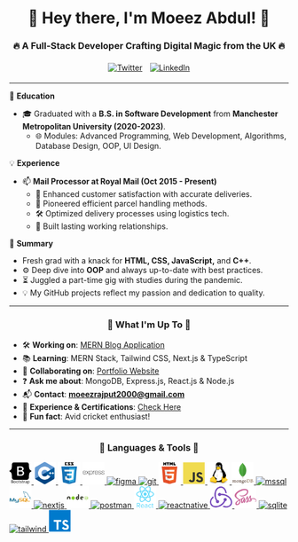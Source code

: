 <div align="center">
    <h1>👋 Hey there, I'm Moeez Abdul! 🚀</h1>
    <h3>🔥 A Full-Stack Developer Crafting Digital Magic from the UK 🔥</h3>
</div>

<div align="center">
    <a href="https://twitter.com/moeezrajput10" target="_blank"><img src="https://raw.githubusercontent.com/rahuldkjain/github-profile-readme-generator/master/src/images/icons/Social/twitter.svg" alt="Twitter" height="40" style="margin: 5px;"></a>
    <a href="https://linkedin.com/in/moeezabdul/" target="_blank"><img src="https://raw.githubusercontent.com/rahuldkjain/github-profile-readme-generator/master/src/images/icons/Social/linked-in-alt.svg" alt="LinkedIn" height="40" style="margin: 5px;"></a>
</div>

---

📘 **Education** 
- 🎓 Graduated with a **B.S. in Software Development** from **Manchester Metropolitan University (2020-2023)**.
  - 🌐 Modules: Advanced Programming, Web Development, Algorithms, Database Design, OOP, UI Design.

💡 **Experience** 
- 📫 **Mail Processor at Royal Mail (Oct 2015 - Present)**
  - 🌟 Enhanced customer satisfaction with accurate deliveries.
  - 🚀 Pioneered efficient parcel handling methods.
  - 🛠 Optimized delivery processes using logistics tech.
  - 🤝 Built lasting working relationships.

🚀 **Summary** 
- Fresh grad with a knack for **HTML, CSS, JavaScript,** and **C++**.
- ⚙️ Deep dive into **OOP** and always up-to-date with best practices.
- ⏳ Juggled a part-time gig with studies during the pandemic.
- 💡 My GitHub projects reflect my passion and dedication to quality.

---

<div align="center">
    <h3>🌟 What I'm Up To 🌟</h3>
</div>

- 🛠 **Working on**: [MERN Blog Application](https://github.com/Mo-Gamer-2000?tab=repositories)
- 📚 **Learning**: MERN Stack, Tailwind CSS, Next.js & TypeScript
- 🤝 **Collaborating on**: [Portfolio Website](https://github.com/Mo-Gamer-2000?tab=repositories)
- ❓ **Ask me about**: MongoDB, Express.js, React.js & Node.js
- 📬 **Contact**: **moeezrajput2000@gmail.com**
- 📜 **Experience & Certifications**: [Check Here](https://onedrive.live.com/?cid=4F8581D2C1CB784C&id=4F8581D2C1CB784C%21115315&parId=root&o=OneUp](https://1drv.ms/b/s!Akx4y8HSgYVPh4R5ExZaZYrBZIAk0A?e=Ri3H4k))
- 🏏 **Fun fact**: Avid cricket enthusiast!

---

<div align="center">
    <h3>🔧 Languages & Tools 🔧</h3>
<p align="left"> <a href="https://getbootstrap.com" target="_blank" rel="noreferrer"> <img src="https://raw.githubusercontent.com/devicons/devicon/master/icons/bootstrap/bootstrap-plain-wordmark.svg" alt="bootstrap" width="40" height="40"/> </a> <a href="https://www.w3schools.com/cpp/" target="_blank" rel="noreferrer"> <img src="https://raw.githubusercontent.com/devicons/devicon/master/icons/cplusplus/cplusplus-original.svg" alt="cplusplus" width="40" height="40"/> </a> <a href="https://www.w3schools.com/css/" target="_blank" rel="noreferrer"> <img src="https://raw.githubusercontent.com/devicons/devicon/master/icons/css3/css3-original-wordmark.svg" alt="css3" width="40" height="40"/> </a> <a href="https://expressjs.com" target="_blank" rel="noreferrer"> <img src="https://raw.githubusercontent.com/devicons/devicon/master/icons/express/express-original-wordmark.svg" alt="express" width="40" height="40"/> </a> <a href="https://www.figma.com/" target="_blank" rel="noreferrer"> <img src="https://www.vectorlogo.zone/logos/figma/figma-icon.svg" alt="figma" width="40" height="40"/> </a> <a href="https://git-scm.com/" target="_blank" rel="noreferrer"> <img src="https://www.vectorlogo.zone/logos/git-scm/git-scm-icon.svg" alt="git" width="40" height="40"/> </a> <a href="https://www.w3.org/html/" target="_blank" rel="noreferrer"> <img src="https://raw.githubusercontent.com/devicons/devicon/master/icons/html5/html5-original-wordmark.svg" alt="html5" width="40" height="40"/> </a> <a href="https://developer.mozilla.org/en-US/docs/Web/JavaScript" target="_blank" rel="noreferrer"> <img src="https://raw.githubusercontent.com/devicons/devicon/master/icons/javascript/javascript-original.svg" alt="javascript" width="40" height="40"/> </a> <a href="https://www.linux.org/" target="_blank" rel="noreferrer"> <img src="https://raw.githubusercontent.com/devicons/devicon/master/icons/linux/linux-original.svg" alt="linux" width="40" height="40"/> </a> <a href="https://www.mongodb.com/" target="_blank" rel="noreferrer"> <img src="https://raw.githubusercontent.com/devicons/devicon/master/icons/mongodb/mongodb-original-wordmark.svg" alt="mongodb" width="40" height="40"/> </a> <a href="https://www.microsoft.com/en-us/sql-server" target="_blank" rel="noreferrer"> <img src="https://www.svgrepo.com/show/303229/microsoft-sql-server-logo.svg" alt="mssql" width="40" height="40"/> </a> <a href="https://www.mysql.com/" target="_blank" rel="noreferrer"> <img src="https://raw.githubusercontent.com/devicons/devicon/master/icons/mysql/mysql-original-wordmark.svg" alt="mysql" width="40" height="40"/> </a> <a href="https://nextjs.org/" target="_blank" rel="noreferrer"> <img src="https://cdn.worldvectorlogo.com/logos/nextjs-2.svg" alt="nextjs" width="40" height="40"/> </a> <a href="https://nodejs.org" target="_blank" rel="noreferrer"> <img src="https://raw.githubusercontent.com/devicons/devicon/master/icons/nodejs/nodejs-original-wordmark.svg" alt="nodejs" width="40" height="40"/> </a> <a href="https://postman.com" target="_blank" rel="noreferrer"> <img src="https://www.vectorlogo.zone/logos/getpostman/getpostman-icon.svg" alt="postman" width="40" height="40"/> </a> <a href="https://reactjs.org/" target="_blank" rel="noreferrer"> <img src="https://raw.githubusercontent.com/devicons/devicon/master/icons/react/react-original-wordmark.svg" alt="react" width="40" height="40"/> </a> <a href="https://reactnative.dev/" target="_blank" rel="noreferrer"> <img src="https://reactnative.dev/img/header_logo.svg" alt="reactnative" width="40" height="40"/> </a> <a href="https://redux.js.org" target="_blank" rel="noreferrer"> <img src="https://raw.githubusercontent.com/devicons/devicon/master/icons/redux/redux-original.svg" alt="redux" width="40" height="40"/> </a> <a href="https://sass-lang.com" target="_blank" rel="noreferrer"> <img src="https://raw.githubusercontent.com/devicons/devicon/master/icons/sass/sass-original.svg" alt="sass" width="40" height="40"/> </a> <a href="https://www.sqlite.org/" target="_blank" rel="noreferrer"> <img src="https://www.vectorlogo.zone/logos/sqlite/sqlite-icon.svg" alt="sqlite" width="40" height="40"/> </a> <a href="https://tailwindcss.com/" target="_blank" rel="noreferrer"> <img src="https://www.vectorlogo.zone/logos/tailwindcss/tailwindcss-icon.svg" alt="tailwind" width="40" height="40"/> </a> <a href="https://www.typescriptlang.org/" target="_blank" rel="noreferrer"> <img src="https://raw.githubusercontent.com/devicons/devicon/master/icons/typescript/typescript-original.svg" alt="typescript" width="40" height="40"/> </a> </p>
</div>
